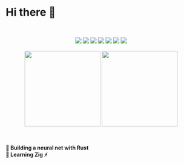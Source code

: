 # Hi there 👋
<br>
<p align="center">
      <img src="https://skillicons.dev/icons?i=linux,bash,powershell,docker,vscode" />
      <img src="https://skillicons.dev/icons?i=visualstudio,vim,unity,codepen,figma" />
      <img src="https://skillicons.dev/icons?i=svg,py,css,html,markdown" />
      <img src="https://skillicons.dev/icons?i=js,ts,jest,astro,vite" />
      <img src="https://skillicons.dev/icons?i=svelte,vue,react,threejs,nodejs" />
      <img src="https://skillicons.dev/icons?i=deno,firebase,c,cs,cpp" />
      <img src="https://skillicons.dev/icons?i=rust,tauri,git,github,discord"/>
   <br><br>
   <img height=200 align="center" src="https://github-readme-stats.vercel.app/api?username=sklbz&theme=transparent&count_private=true&show_icons=true&hide_border=true&rank_icon=github">
   <img height=200 align="center"src="https://github-readme-stats.vercel.app/api/top-langs?locale=en&layout=donut&theme=transparent&hide_border=true&username=sklbz&hide=hlsl,cmake,javascript,html,css,lua,shaderlab">
</p>
<br><br>
<b> 🔭 Building a neural net with Rust<br> 🌱 Learning Zig ⚡ </b>

<!--
- 🔭 I’m currently working on ...
- 👯 I’m looking to collaborate on ...
- 🤔 I’m looking for help with ...
- 💬 Ask me about ...
- 📫 How to reach me: ...
- ⚡ Fun fact: ...
-->
